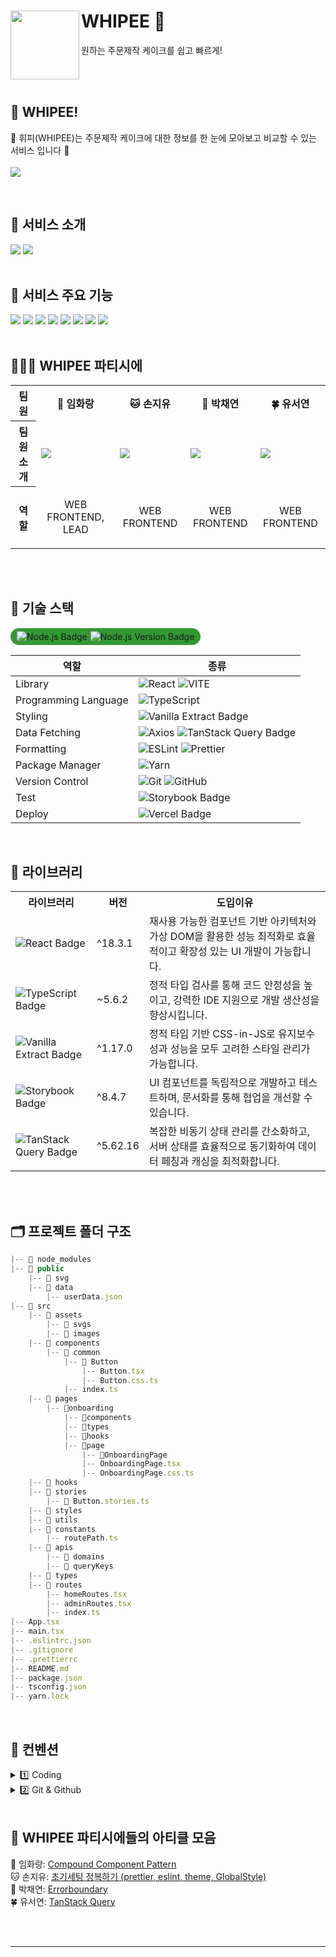# WHIPEE 🎂 <img src="https://github.com/user-attachments/assets/832b8bec-7749-46c8-8672-c436ade4e4f2" width="110" align="left" />
원하는 주문제작 케이크를 쉽고 빠르게!

<br />
<br />

## 🥄 WHIPEE!
🍰 휘피(WHIPEE)는 주문제작 케이크에 대한 정보를 한 눈에 모아보고 비교할 수 있는 서비스 입니다 🎂
<br />
<br />
<img src="https://github.com/user-attachments/assets/97016874-a40b-4202-be6c-8aea8e9a2a7a"/>

<br />

## 🥨 서비스 소개
<img src="https://github.com/user-attachments/assets/22bc787f-7db7-4e80-be72-2fa261d789b1"/>
<img src="https://github.com/user-attachments/assets/e0e5e2f6-14fd-43e1-acdb-abca5c407377"/>

<br />
<br />

## 🔨 서비스 주요 기능
<img src="https://github.com/user-attachments/assets/932ca94f-d7b7-4581-b334-fd526b274df5"/>
<img src="https://github.com/user-attachments/assets/696678a7-6bf3-4e73-9be6-f0105a67bce7"/>
<img src="https://github.com/user-attachments/assets/a022f2ee-c4c0-49a3-8bb8-d29f9262e0cb"/>
<img src="https://github.com/user-attachments/assets/b3766604-5e72-4098-a1d5-e289b1c30059"/>
<img src="https://github.com/user-attachments/assets/f469afd4-9d2e-498a-bbd6-6743b2b49087"/>
<img src="https://github.com/user-attachments/assets/5abf0c74-c165-414d-b757-25d15266e946"/>
<img src="https://github.com/user-attachments/assets/d0e9e6f1-7606-4a0d-9f0f-1ff433db633d"/>
<img src="https://github.com/user-attachments/assets/47bf645b-0b19-4dc1-92d4-14b084e3361e"/>

<br />
<br />

## 👩🏻‍🍳 WHIPEE 파티시에
<div align="center">
<table>
    <tr>
	<th>팀원</th>
    	    <th> 👻 임화랑 <a href="https://github.com/thisishwarang"><br/></a></th>
    	    <th> 🐱 손지유 <a href="https://github.com/zzz-myam"><br/></a></th>
    	    <th> 🥨 박채연 <a href="https://github.com/chaeneey"><br/></a></th>
    	    <th> 🍀 유서연 <a href="https://github.com/youtheyeon"><br/></a></th>
    </tr>
    <tr>
        <th> 팀원 소개 </td>
	    <td><img src="https://github.com/user-attachments/assets/76a37ecd-9649-469a-a649-cb6062d76c09"/></td>
	    <td><img src="https://github.com/user-attachments/assets/0b4e96ee-d463-4f39-8316-77bba9df9739"/></td>
	    <td><img src="https://github.com/user-attachments/assets/d1ea9f32-31f6-4378-b827-9af2ebe89e04"/></td>
	    <td><img src="https://github.com/user-attachments/assets/70496595-6a50-48d7-aea3-55239e7f67ed"/></td>
    </tr>
    <tr>
	<th> 역할 </td>
	<td>
		<p align="center">WEB FRONTEND, LEAD</p>
	</td>
	<td>
		<p align="center">WEB FRONTEND</p>
	</td>
	<td>
		<p align="center">WEB FRONTEND</p>
	</td>
    <td>
		<p align="center">WEB FRONTEND</p>
	</td>
    </tr>
  </table>
</div>
<br />
<br />

## 🍴 기술 스택

<div style="display: inline-flex; align-items: center; background-color: #339933; border-radius: 20px; padding: 5px 10px;">
  <img src="https://img.shields.io/badge/Node.js-339933?style=for-the-badge&logo=Node.js&logoColor=white" alt="Node.js Badge" style="margin-right: 5px;"/>
  <img src="https://img.shields.io/badge/v20.15.0-LTS-green?style=for-the-badge" alt="Node.js Version Badge" />
</div>


<br />

| 역할                 | 종류                                                                                                                                                                                                                 |
| -------------------- | -------------------------------------------------------------------------------------------------------------------------------------------------------------------------------------------------------------------- |
| Library              | ![React](https://img.shields.io/badge/React-61DAFB?style=for-the-badge&logo=React&logoColor=white) ![VITE](https://img.shields.io/badge/VITE-646CFF?style=for-the-badge&logo=Vite&logoColor=white)                   |
| Programming Language | ![TypeScript](https://img.shields.io/badge/TypeScript-3178C6.svg?style=for-the-badge&logo=TypeScript&logoColor=white)                                                                                                |
| Styling              | <img src="https://img.shields.io/badge/Vanilla--Extract-4A3C92?style=for-the-badge&logo=vanilla-extract&logoColor=white" alt="Vanilla Extract Badge" />|
| Data Fetching        | ![Axios](https://img.shields.io/badge/Axios-5A29E4?style=for-the-badge&logo=Axios&logoColor=white) <img src="https://img.shields.io/badge/TanStack%20Query-FF4154?style=for-the-badge&logo=TanStack-Query&logoColor=white" alt="TanStack Query Badge" /> |
| Formatting           | ![ESLint](https://img.shields.io/badge/ESLint-4B3263?style=for-the-badge&logo=eslint&logoColor=white) ![Prettier](https://img.shields.io/badge/Prettier-F7B93E?style=for-the-badge&logo=prettier&logoColor=white)    |
| Package Manager      | ![Yarn](https://img.shields.io/badge/Yarn-2C8EBB?style=for-the-badge&logo=yarn&logoColor=white)                                                                                                                      |
| Version Control      | ![Git](https://img.shields.io/badge/git-%23F05033.svg?style=for-the-badge&logo=git&logoColor=white) ![GitHub](https://img.shields.io/badge/github-%23121011.svg?style=for-the-badge&logo=github&logoColor=white)     |
| Test                 | <img src="https://img.shields.io/badge/Storybook-FF4785?style=for-the-badge&logo=Storybook&logoColor=white" alt="Storybook Badge" />  |
| Deploy               | <img src="https://img.shields.io/badge/Vercel-000000?style=for-the-badge&logo=Vercel&logoColor=white" alt="Vercel Badge" />     |

<br />


## 🧂 라이브러리

<table>
  <tr>
    <th>라이브러리</th>
    <th>버전</th>
    <th>도입이유</th>
  </tr>

  <tr>
    <td>
      <img src="https://img.shields.io/badge/React-61DAFB?style=for-the-badge&logo=React&logoColor=black" alt="React Badge" />
    </td>
    <td>^18.3.1</td>
    <td>재사용 가능한 컴포넌트 기반 아키텍처와 가상 DOM을 활용한 성능 최적화로 효율적이고 확장성 있는 UI 개발이 가능합니다.</td>
  </tr>

  <tr>
    <td>
      <img src="https://img.shields.io/badge/TypeScript-3178C6?style=for-the-badge&logo=TypeScript&logoColor=white" alt="TypeScript Badge" />
    </td>
    <td>~5.6.2</td>
    <td>정적 타입 검사를 통해 코드 안정성을 높이고, 강력한 IDE 지원으로 개발 생산성을 향상시킵니다.</td>
  </tr>

  <tr>
    <td>
      <img src="https://img.shields.io/badge/Vanilla--Extract-4A3C92?style=for-the-badge&logo=vanilla-extract&logoColor=white" alt="Vanilla Extract Badge" />
    </td>
    <td>^1.17.0</td>
    <td>정적 타입 기반 CSS-in-JS로 유지보수성과 성능을 모두 고려한 스타일 관리가 가능합니다.</td>
  </tr>

  <tr>
    <td>
      <img src="https://img.shields.io/badge/Storybook-FF4785?style=for-the-badge&logo=Storybook&logoColor=white" alt="Storybook Badge" />
    </td>
    <td>^8.4.7</td>
    <td>UI 컴포넌트를 독립적으로 개발하고 테스트하며, 문서화를 통해 협업을 개선할 수 있습니다.</td>
  </tr>

  <tr>
    <td>
      <img src="https://img.shields.io/badge/TanStack%20Query-FF4154?style=for-the-badge&logo=TanStack-Query&logoColor=white" alt="TanStack Query Badge" />
    </td>
    <td>^5.62.16</td>
    <td>복잡한 비동기 상태 관리를 간소화하고, 서버 상태를 효율적으로 동기화하여 데이터 페칭과 캐싱을 최적화합니다.</td>
  </tr>

  
  
</table>

  <br />
  <br />

<h2> 🗂️ 프로젝트 폴더 구조 </h2>

```typescript
|-- 📁 node_modules
|-- 📁 public
    |-- 📁 svg
    |-- 📁 data
        |-- userData.json
|-- 📁 src
    |-- 📁 assets
        |-- 📁 svgs
        |-- 📁 images
    |-- 📁 components
        |-- 📁 common 
            |-- 📁 Button 
                |-- Button.tsx
                |-- Button.css.ts
            |-- index.ts 
    |-- 📁 pages
        |-- 📁onboarding
            |-- 📁components
            |-- 📁types
            |-- 📁hooks
            |-- 📁page
                |-- 📁OnboardingPage
                |-- OnboardingPage.tsx
                |-- OnboardingPage.css.ts
    |-- 📁 hooks
    |-- 📁 stories
        |-- 📁 Button.stories.ts
    |-- 📁 styles
    |-- 📁 utils 
    |-- 📁 constants
        |-- routePath.ts
    |-- 📁 apis
        |-- 📁 domains
        |-- 📁 queryKeys
    |-- 📁 types
    |-- 📁 routes
        |-- homeRoutes.tsx
        |-- adminRoutes.tsx
        |-- index.ts
|-- App.tsx
|-- main.tsx
|-- .eslintrc.json
|-- .gitignore
|-- .prettierrc
|-- README.md
|-- package.json
|-- tsconfig.json
|-- yarn.lock

```


<br/>

## 📏 컨벤션

<details>
<summary > 1️⃣ Coding </summary>
  
### 변수

- var 금지.
- `const` → `let` 순서로 위부터 선언.
- 변수를 조합하여 문자열 생성시 “+ “ 금지. → 리터럴 사용(백틱 ```)
- 상수는 영문 대문자 스네이크케이스 : `API_KEY`
- 변수명 : 의미를 확실히 나타낼 수 있도록
  - 예시 : 배열에 Arr 보다는 변수s = fruits, userlists 등등
- 줄임말 쓰지말기. 이름이 길어지더라도 어떤 변수인지 정확하게
- **만약 변수에 할당되는 값이 boolean인 경우에는 is를 접두사로 붙인다.**
  - isActive 같이 is 키워드는 boolean에만 적용
- map 사용시 변동되는 리스트라면 key값을 고유하게 잘 설정해주기 index사용금지
  - 서버에서 내려주는 id값 or uuid 사용

<br/>

### 함수

- 화살표 함수. function 키워드 쓰지말기
- 함수명 : 어떤 일을 하는지 명확히 묘사. 동사+명사의 형식.
  - `get` : 어떤 값을 얻는 함수
  - `create` : 갖고 있는 변수를 활용, 새로운 값과 변수를 만듦
  - `check` : 함수 안의 로직을 확인.
  - 그외, 기능을 분명하게 드러내도록 네이밍
- 이벤트 핸들링 함수는 `handle` 로 시작. 그 외에는 금지.
  - 예시: handleResetClick, handleSubmitClick
- 유틸함수는 반환값을 기준으로 이름 네이밍
  - boolean값 반환시 has—- ex) hasEmail = email이 존재하는지 여부를 반환하는 함수
- 중복함수는 utils 폴더에 모아서 재사용한다.

<br/>

### 컴포넌트

- `rafce`
- 리액트 컴포넌트만 `PascalCase` 사용 : PascalCase
  - 그 외에는 `camelCase` ex) type, d.ts파일, ts파일
- 타입 Interface 선언시
  - 컴포넌트의 인자 : `~Props` (ex. HomeProps, AdminProps)
    - 이때의 Interface는 type 폴더로 분리 금지
  - ex) MainComponent interface 선언시 = MainProps
- props명은 camelCase 대문자시 문제 생김
- 의미없는 div 또는 컴포넌트 최상단은 fragment 사용하기

  ```jsx
  const InfoText = () => {
    return (
      <>
        <h1>Welcome!</h1>
        <p>This our new page, we're glad you're are here!</p>
      </>
    );
  };
  ```

- children이 불필요할 땐 selfClosing사용하기 `<Component />`

<br/>

### 폴더명

- 무조건 소문자로 시작하기!
- 뒤에 s붙이기
- 카멜케이스!

<br/>

### 타입

- object → interface
- 단일변수 → type
- 컴포넌트 인자에 대한 타입은 컴포넌트 상단에
- 그 외의 타입들은 types 폴더에(컴포넌트 인자에 배열or객체 등이 있다면 이 타입도 types 폴더로)
- prop의 타입명은 OOOProps
- api response 타입명은 OOOResponseTypes

<br/>

### 메소드

- 배열 복사시 → 스프레드 연산자(…) 사용
  - `const copys = […originals]`
- for 보단, `forEach`/`map`을 사용
- 구조 분해 할당을 적극 이용

  ```tsx
  interface userDataProps {
    userName: string;
    userBirth: string;
  }

  function checkIsUser({ userName, userBirth }: userDataProps) {}
  ```

- 불필요한 반복문 지양 : filter, array.include() 등
  - 조건부로 데이터를 확인하거나 뽑아야하는 로직을 사용할 때에는 `Map` 이나 `Object`처럼 `key`값을 이용해서 원소를 찾는 자료형을 이용하는것을 고려해보거나, 배열을 순회하지 않고 index로 바로 접근할 수 있는 방법이 없는지 고려.

<br/>

</details>

<details>
<summary > 2️⃣ Git & Github </summary>

<br/>

### Git Flow

- **main:** 제품을 배포하는 브랜치
- **develop**: 개발 브랜치로 개발자들이 이 브랜치를 기준으로 각자 작업한 기능들을 Merge
  - `develop` 브랜치를 기준으로 `feature` 브랜치를 분기하고, 각 `feature` 브랜치를 합침
  - `develop` 브랜치에서 `main` 브랜치로 병합
- **feature:** 기능을 개발하는 브랜치로 기능 개발이 완료되면 `develop` 브랜치에 Merge
  - 반드시 `develop` 에서 분기해야 됨. 분기 된 다른 `feature` 브랜치에서 또 다른 `feature` 브랜치를 분기하면 절대 안됨.

현 프로젝트에서는 release, hotfix 브랜치는 사용하지 않음.

<br/>

### 브랜치 생성

기능 구현 전 자신이 구현할 부분을 이슈로 관리

1. `이슈템플릿` 을 활용하여 이슈 생성
2. 1에서 생성된 이슈 번호를 이용하여 브랜치 생성.
   1. 브랜치 이름은 `feat/#<issued number>/example` ex) feat/#18/common-button

<br/>

### 작업

모든 작업은 develop 에서 분기된 `feature` 브랜치에서 진행

- 커밋 메시지는 `커밋유형: <구현, 수정, 개발한 내용에 대한 커밋 메시지> (#<issued number>)`
  ex) `feat: Button 공통 컴포넌트 제작 (#18)`
  | 커밋유형 | 의미 |
  | -------- | ------------------------------------------------------------ |
  | feat | 새로운 기능 추가 |
  | fix | 버그 수정 |
  | docs | 문서 수정 |
  | style | 코드 formatting, 세미콜론 누락, 코드 자체의 변경이 없는 경우 |
  | refactor | 코드 리팩토링 |
  | test | 테스트 코드, 리팩토링 테스트 코드 추가 |
  | chore | 패키지 매니저 수정, 그 외 기타 수정 ex) .gitignore |
  | design | CSS 등 사용자 UI 디자인 변경 |
  | comment | 필요한 주석 추가 및 변경 |
  | deploy | 배포 관련 |
  | setting | 개발 환경 세팅 |

<br/>

### 브랜치 병합

`feature` 브랜치에서 `develop` 브랜치로 merge할 때는 PR을 이용함 (직접 merge ❌)

1. develop, feature 브랜치 최신화
2. develop → feature merge 하고 충돌 처리
   - feature 브랜치로 checkout 해서 `git merge develop`
3. `PR템플릿` 을 활용하여 PR 작성

   - PR 작성시 이슈번호 제대로 기입해야 이슈가 함께 닫힘(템플릿대로 하면 됨)
   - 팀원들의 review & approve(2명) 후 스쿼시 머지

   주의⚠️ - review & approve 과정에서 다른 PR 머지 등 develop에 수정사항이 생겼다면, 2번과정을 다시 해줘야 함.

4. 정상적으로 머지 되었다면 feature 브랜치 삭제

<br/>

</details>

<br/>

## 📖 WHIPEE 파티시에들의 아티클 모음

👻 임화랑: [Compound Component Pattern](https://field-socks-0f8.notion.site/Compound-Component-Pattern-5d7d19f02bb643eb91a0064598819c7c?pvs=4) <br/>
🐱 손지유: [초기세팅 정복하기 (prettier, eslint, theme, GlobalStyle)](https://field-socks-0f8.notion.site/prettier-eslint-theme-GlobalStyle-f3a896ca27194657bc6ca6e92eed37e1?pvs=4) <br/>
🥨 박채연: [Errorboundary](https://field-socks-0f8.notion.site/Errorboundary-dd6568841e704713858d5038a0e1dde9?pvs=4) <br/>
🍀 유서연: [TanStack Query](https://field-socks-0f8.notion.site/TanStack-Query-2a2b9394a9e54ae9849682a35cdc580e?pvs=4) <br/>

<br/>
<br/>

---
